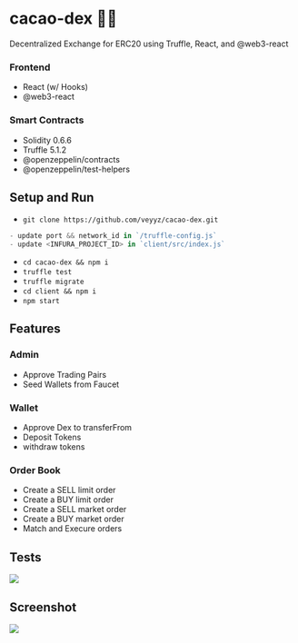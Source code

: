 # cacao-dex 🧮🍫
Decentralized Exchange for ERC20 using Truffle, React, and @web3-react

### Frontend

- React (w/ Hooks)
- @web3-react

### Smart Contracts

- Solidity 0.6.6
- Truffle 5.1.2
- @openzeppelin/contracts
- @openzeppelin/test-helpers

## Setup and Run

- `git clone https://github.com/veyyz/cacao-dex.git` <br />

```js
- update port && network_id in `/truffle-config.js`
- update <INFURA_PROJECT_ID> in `client/src/index.js`
```

- `cd cacao-dex && npm i`
- `truffle test`
- `truffle migrate`
- `cd client && npm i`
- `npm start`

## Features

### Admin

- Approve Trading Pairs
- Seed Wallets from Faucet

### Wallet

- Approve Dex to transferFrom
- Deposit Tokens
- withdraw tokens

### Order Book

- Create a SELL limit order
- Create a BUY limit order
- Create a SELL market order
- Create a BUY market order
- Match and Execure orders

## Tests

<img src="https://cacao-io-test.s3.amazonaws.com/cacao-dex-tests.png"></img>

## Screenshot

<img src="https://cacao-io-test.s3.amazonaws.com/cacao-dex-scrshot.png"></img>
